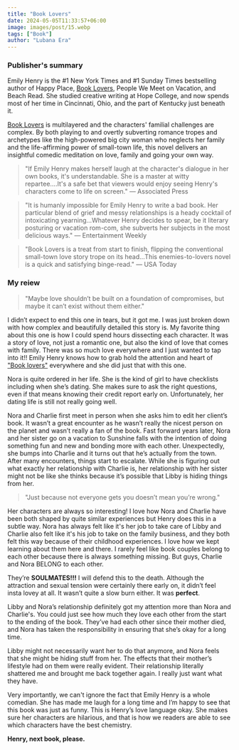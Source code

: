 ```yaml
---
title: "Book Lovers"
date: 2024-05-05T11:33:57+06:00
image: images/post/15.webp
tags: ["Book"]
author: "Lubana Era"
---
```


### Publisher's summary

Emily Henry is the #1 New York Times and #1 Sunday Times bestselling author of Happy Place, [Book Lovers](https://amzn.to/44uShjq), People We Meet on Vacation, and Beach Read. She studied creative writing at Hope College, and now spends most of her time in Cincinnati, Ohio, and the part of Kentucky just beneath it. 

[Book Lovers](https://amzn.to/44uShjq) is multilayered and the characters' familial challenges are complex. By both playing to and overtly subverting romance tropes and archetypes like the high-powered big city woman who neglects her family and the life-affirming power of small-town life, this novel delivers an insightful comedic meditation on love, family and going your own way.

> "If Emily Henry makes herself laugh at the character's dialogue in her own books, it's understandable. She is a master at witty repartee….It's a safe bet that viewers would enjoy seeing Henry's characters come to life on screen." — Associated Press

> "It is humanly impossible for Emily Henry to write a bad book. Her particular blend of grief and messy relationships is a heady cocktail of intoxicating yearning…Whatever Henry decides to spear, be it literary posturing or vacation rom-com, she subverts her subjects in the most delicious ways." — Entertainment Weekly

> "Book Lovers is a treat from start to finish, flipping the conventional small-town love story trope on its head…This enemies-to-lovers novel is a quick and satisfying binge-read." — USA Today

### My reiew

> "Maybe love shouldn’t be built on a foundation of compromises, but maybe it can’t exist without them either."

I didn’t expect to end this one in tears, but it got me. I was just broken down with how complex and beautifully detailed this story is. My favorite thing about this one is how I could spend hours dissecting each character. It was a story of love, not just a romantic one, but also the kind of love that comes with family. There was so much love everywhere and I just wanted to tap into it!! Emily Henry knows how to grab hold the attention and heart of ["Book lovers"](https://amzn.to/44uShjq) everywhere and she did just that with this one.

Nora is quite ordered in her life. She is the kind of girl to have checklists including when she’s dating. She makes sure to ask the right questions, even if that means knowing their credit report early on. Unfortunately, her dating life is still not really going well. 

Nora and Charlie first meet in person when she asks him to edit her client’s book. It wasn’t a great encounter as he wasn’t really the nicest person on the planet and wasn’t really a fan of the book. Fast forward years later, Nora and her sister go on a vacation to Sunshine falls with the intention of doing something fun and new and bonding more with each other. Unexpectedly, she bumps into Charlie and it turns out that he’s actually from the town. After many encounters, things start to escalate. While she is figuring out what exactly her relationship with Charlie is, her relationship with her sister might not be like she thinks because it’s possible that Libby is hiding things from her.

> "Just because not everyone gets you doesn’t mean you’re wrong."

Her characters are always so interesting! I love how Nora and Charlie have been both shaped by quite similar experiences but Henry does this in a subtle way. Nora has always felt like it's her job to take care of Libby and Charlie also felt like it's his job to take on the family business, and they both felt this way because of their childhood experiences. I love how we kept learning about them here and there. I rarely feel like book couples belong to each other because there is always something missing. But guys, Charlie and Nora BELONG to each other. 

They’re **SOULMATES!!!** I will defend this to the death. Although the attraction and sexual tension were certainly there early on, it didn’t feel insta lovey at all. It wasn’t quite a slow burn either. It was **perfect**.

Libby and Nora’s relationship definitely got my attention more than Nora and Charlie's. You could just see how much they love each other from the start to the ending of the book. They’ve had each other since their mother died, and Nora has taken the responsibility in ensuring that she’s okay for a long time. 

Libby might not necessarily want her to do that anymore, and Nora feels that she might be hiding stuff from her. The effects that their mother’s lifestyle had on them were really evident. Their relationship literally shattered me and brought me back together again. I really just want what they have.

Very importantly, we can't ignore the fact that Emily Henry is a whole comedian. She has made me laugh for a long time and I’m happy to see that this book was just as funny. This is Henry’s love language okay. She makes sure her characters are hilarious, and that is how we readers are able to see which characters have the best chemistry.

**Henry, next book, please.**
